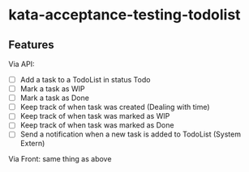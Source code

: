 # kata-acceptance-testing-todolist

## Features

Via API:
- [ ] Add a task to a TodoList in status Todo
- [ ] Mark a task as WIP
- [ ] Mark a task as Done
- [ ] Keep track of when task was created (Dealing with time)
- [ ] Keep track of when task was marked as WIP
- [ ] Keep track of when task was marked as Done
- [ ] Send a notification when a new task is added to TodoList (System Extern)

Via Front: same thing as above
